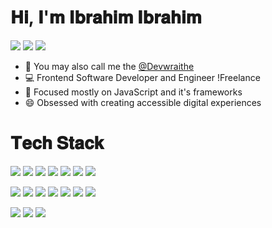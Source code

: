 # 𝐇𝐢, 𝐈'𝐦 𝐈𝐛𝐫𝐚𝐡𝐢𝐦 𝐈𝐛𝐫𝐚𝐡𝐢𝐦

[![](https://img.shields.io/badge/Twitter-@devwraithe-informational?style=flat&logo=twitter&logoColor=white&color=00acee )](https://www.twitter.com/devwraithe)
[![](https://img.shields.io/badge/GitHub-@devwraithe-informational?style=flat&logo=github&logoColor=white&color=211f1f )](https://www.github.com/devwraithe)
[![](https://img.shields.io/badge/Website-@devwraithe-informational?style=flat&logo=circle&logoColor=white&color=211f1f )](https://devwraithe.web.app)

<!--
**devwraithe/devwraithe** is a ✨ _special_ ✨ repository because its `README.md` (this file) appears on your GitHub profile.

Here are some ideas to get you started:

- 🔭 I’m currently working on ...
- 🌱 I’m currently learning ...
- 👯 I’m looking to collaborate on ...
- 🤔 I’m looking for help with ...
- 💬 Ask me about ...
- 📫 How to reach me: ...
- 😄 Pronouns: ...
- ⚡ Fun fact: ...
-->

- 👻 You may also call me the [@Devwraithe](https://www.github.com/devwraithe)
- 💻 Frontend Software Developer and Engineer !Freelance
- 🎯 Focused mostly on JavaScript and it's frameworks
- 😄 Obsessed with creating accessible digital experiences

<!-- <hr style="border-width:1px;"> -->
# 𝐓𝐞𝐜𝐡 𝐒𝐭𝐚𝐜𝐤

![](https://img.shields.io/badge/Editor-Visual_Studio_Code-informational?style=flat&logo=Visual%20Studio%20Code&color&logoColor=white&color=264de4)
![](https://img.shields.io/badge/Cloud-Vercel-informational?style=flat&logo=vercel&logoColor=white&color=211f1f)
![](https://img.shields.io/badge/Cloud-Netlify-informational?style=flat&logo=netlify&logoColor=white&color=389a97)
![](https://img.shields.io/badge/Bundler-Webpack-informational?style=flat&logo=webpack&logoColor=white&color=1c78c0)
![](https://img.shields.io/badge/Control-Git-informational?style=flat&logo=git&logoColor=white&color=f1502f)
![](https://img.shields.io/badge/Compiler-Babel-informational?style=flat&logo=babel&logoColor=white&color=ffdf00)
![](https://img.shields.io/badge/Control-GitHub-informational?style=flat&logo=github&logoColor=white&color=211f1f)

![](https://img.shields.io/badge/Code-HTML5-informational?style=flat&logo=html5&logoColor=white&color=e34c26)
![](https://img.shields.io/badge/Code-CSS3-informational?style=flat&logo=css3&logoColor=white&color=264de4)
![](https://img.shields.io/badge/Code-JavaScript-informational?style=flat&logo=javascript&logoColor=white&color=f0db4f)
![](https://img.shields.io/badge/Code-React-informational?style=flat&logo=react&logoColor=white&color=61dbfb)
![](https://img.shields.io/badge/Code-Next-informational?style=flat&logo=next.js&logoColor=white&color=211f1f)
![](https://img.shields.io/badge/Code-Vue-informational?style=flat&logo=vue.js&logoColor=white&color=41b883)
![](https://img.shields.io/badge/Code-Nuxt-informational?style=flat&logo=nuxt.js&logoColor=white&color=3b8070)

![](https://img.shields.io/badge/Code-Sass-informational?style=flat&logo=sass&logoColor=white&color=cd6799)
![](https://img.shields.io/badge/Code-Tailwind-informational?style=flat&logo=tailwindcss&logoColor=white&color=4091d7)
![](https://img.shields.io/badge/Code-Bootstrap-informational?style=flat&logo=bootstrap&logoColor=white&color=553c78)
